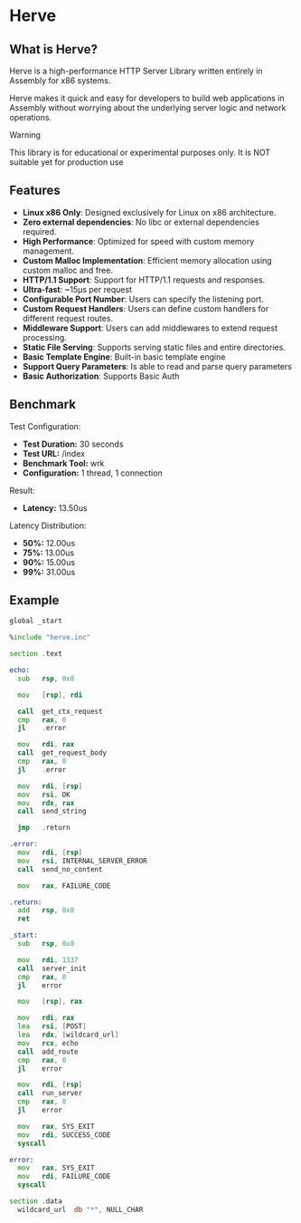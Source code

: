 # Herve

## What is Herve?

Herve is a high-performance HTTP Server Library written entirely in Assembly for x86 systems. 

Herve makes it quick and easy for developers to build web applications in Assembly without worrying about the underlying server logic and network operations.

> [!WARNING]
> This library is for educational or experimental purposes only.
> It is NOT suitable yet for production use

## Features

- **Linux x86 Only**: Designed exclusively for Linux on x86 architecture.
- **Zero external dependencies**: No libc or external dependencies required.
- **High Performance**: Optimized for speed with custom memory management.
- **Custom Malloc Implementation**: Efficient memory allocation using custom malloc and free.
- **HTTP/1.1 Support**: Support for HTTP/1.1 requests and responses.
- **Ultra-fast**: ~15µs per request
- **Configurable Port Number**: Users can specify the listening port.
- **Custom Request Handlers**: Users can define custom handlers for different request routes.
- **Middleware Support**: Users can add middlewares to extend request processing.
- **Static File Serving**: Supports serving static files and entire directories.
- **Basic Template Engine**: Built-in basic template engine
- **Support Query Parameters**: Is able to read and parse query parameters
- **Basic Authorization**: Supports Basic Auth

## Benchmark

Test Configuration:
- **Test Duration:** 30 seconds
- **Test URL:** /index
- **Benchmark Tool:** wrk
- **Configuration:** 1 thread, 1 connection

Result:
- **Latency:** 13.50us

Latency Distribution:
- **50%:** 12.00us
- **75%:** 13.00us
- **90%:** 15.00us
- **99%:** 31.00us

## Example

```asm
global _start

%include "herve.inc"

section .text

echo:
  sub   rsp, 0x8

  mov   [rsp], rdi

  call  get_ctx_request
  cmp   rax, 0
  jl    .error

  mov   rdi, rax
  call  get_request_body
  cmp   rax, 0
  jl    .error

  mov   rdi, [rsp]
  mov   rsi, OK
  mov   rdx, rax
  call  send_string

  jmp   .return

.error:
  mov   rdi, [rsp] 
  mov   rsi, INTERNAL_SERVER_ERROR
  call  send_no_content

  mov   rax, FAILURE_CODE

.return:
  add   rsp, 0x8
  ret

_start:
  sub   rsp, 0x8

  mov   rdi, 1337
  call  server_init
  cmp   rax, 0
  jl    error

  mov   [rsp], rax 

  mov   rdi, rax
  lea   rsi, [POST]
  lea   rdx, [wildcard_url]
  mov   rcx, echo
  call  add_route
  cmp   rax, 0
  jl    error

  mov   rdi, [rsp]
  call  run_server
  cmp   rax, 0
  jl    error

  mov   rax, SYS_EXIT
  mov   rdi, SUCCESS_CODE
  syscall

error:
  mov   rax, SYS_EXIT
  mov   rdi, FAILURE_CODE
  syscall

section .data
  wildcard_url  db "*", NULL_CHAR
```

